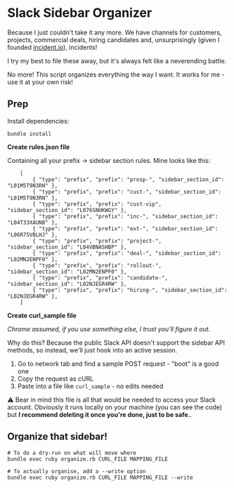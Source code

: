 # Slack Sidebar Organizer

Because I just couldn't take it any more. We have channels for customers, projects, commercial deals, hiring candidates and, unsurprisingly (given I founded [incident.io](https://incident.io)), incidents!

I try my best to file these away, but it's always felt like a neverending battle.

No more! This script organizes everything the way I want. It works for me - use it at your own risk!

## Prep

Install dependencies:

```
bundle install
```

**Create rules.json file**

Containing all your prefix -> sidebar section rules. Mine looks like this:

		[
			{ "type": "prefix", "prefix": "prosp-", "sidebar_section_id": "L01M5T9N3RN" },
			{ "type": "prefix", "prefix": "cust-", "sidebar_section_id": "L01M5T9N3RN" },
			{ "type": "prefix", "prefix": "cust-vip", "sidebar_section_id": "L076SNUKWGY" },
			{ "type": "prefix", "prefix": "inc-", "sidebar_section_id": "L04T33XAUNB" },
			{ "type": "prefix", "prefix": "ext-", "sidebar_section_id": "L06R75VBLHJ" },
			{ "type": "prefix", "prefix": "project-", "sidebar_section_id": "L04VBNASHBP" },
			{ "type": "prefix", "prefix": "deal-", "sidebar_section_id": "L02MN2ENPF0" },
			{ "type": "prefix", "prefix": "rollout-", "sidebar_section_id": "L02MN2ENPF0" },
			{ "type": "prefix", "prefix": "candidate-", "sidebar_section_id": "L02NJEGR4RW" },
			{ "type": "prefix", "prefix": "hiring-", "sidebar_section_id": "L02NJEGR4RW" },
		]

**Create curl_sample file**

_Chrome assumed, if you use something else, I trust you'll figure it out._

Why do this? Because the public Slack API doesn't support the sidebar API methods, so instead, we'll just hook into an active session.

1. Go to network tab and find a sample POST request - "boot" is a good one
2. Copy the request as cURL
3. Paste into a file like `curl_sample` - no edits needed

⚠️ Bear in mind this file is all that would be needed to access your Slack account. Obviously it runs locally on your machine (you can see the code) but **I recommend deleting it once you're done, just to be safe.**.

## Organize that sidebar!

```
# To do a dry-run on what will move where
bundle exec ruby organize.rb CURL_FILE MAPPING_FILE

# To actually organise, add a --write option
bundle exec ruby organize.rb CURL_FILE MAPPING_FILE --write
```